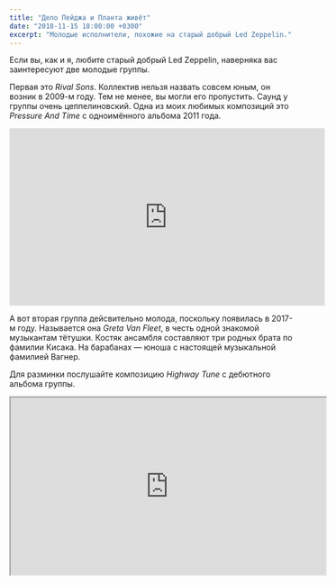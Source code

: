 ```yaml
---
title: "Дело Пейджа и Планта живёт"
date: "2018-11-15 18:00:00 +0300"
excerpt: "Молодые исполнители, похожие на старый добрый Led Zeppelin."
---
```


Если вы, как и я, любите старый добрый Led Zeppelin, наверняка вас заинтересуют две молодые группы.

Первая это *Rival Sons*. Коллектив нельзя назвать совсем юным, он возник в 2009-м году. Тем не менее, вы могли его пропустить.
Саунд у группы очень цеппелиновский. Одна из моих любимых композиций это *Pressure And Time* с одноимённого альбома 2011 года.

<div class="video-wrapper">
  <iframe width="560" height="315" src="https://www.youtube.com/embed/-MA0m1K2jW4" frameborder="0" allow="accelerometer; autoplay; encrypted-media; gyroscope; picture-in-picture" allowfullscreen></iframe>
</div>

А вот вторая группа дейсвительно молода, поскольку появилась в 2017-м году. Называется она *Greta Van Fleet*, в честь одной знакомой музыкантам тётушки. Костяк ансамбля составляют три родных брата
по фамилии Кисака. На барабанах&nbsp;&mdash; юноша с настоящей музыкальной фамилией Вагнер.

Для разминки послушайте композицию *Highway Tune* с дебютного альбома группы.

<div class="video-wrapper">
  <iframe width="560" height="315" src="https://www.youtube.com/embed/aJg4OJxp-co" allow="accelerometer; autoplay; encrypted-media; gyroscope; picture-in-picture" allowfullscreen></iframe>
</div>